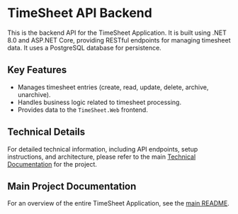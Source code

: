 # TimeSheet API Backend

This is the backend API for the TimeSheet Application. It is built using .NET 8.0 and ASP.NET Core, providing RESTful endpoints for managing timesheet data. It uses a PostgreSQL database for persistence.

## Key Features
*   Manages timesheet entries (create, read, update, delete, archive, unarchive).
*   Handles business logic related to timesheet processing.
*   Provides data to the `TimeSheet.Web` frontend.

## Technical Details
For detailed technical information, including API endpoints, setup instructions, and architecture, please refer to the main [Technical Documentation](../../TECHNICAL_DOCUMENTATION.md#backend---timesheetapi) for the project.

## Main Project Documentation
For an overview of the entire TimeSheet Application, see the [main README](../../README.md).